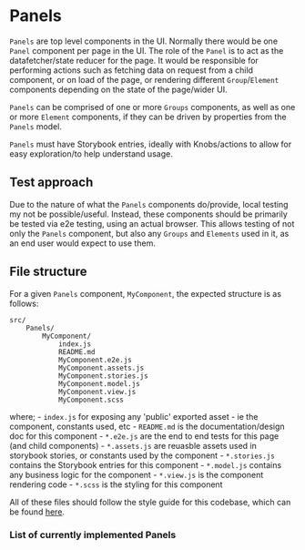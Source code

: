 # Panels

`Panels` are top level components in the UI. Normally there would be one 
`Panel` component per page in the UI. The role of the `Panel` is to act as the
datafetcher/state reducer for the page. It would be responsible for
performing actions such as fetching data on request from a child
component, or on load of the page, or rendering different `Group`/`Element`
components depending on the state of the page/wider UI.

`Panels` can be comprised of one or more `Groups` components, as well as 
one or more `Element` components, if they can be driven by properties from 
the `Panels` model.

`Panels` must have Storybook entries, ideally with Knobs/actions to allow for
easy exploration/to help understand usage.

## Test approach

Due to the nature of what the `Panels` components do/provide, local testing my 
not be possible/useful. Instead, these components should be primarily be tested
via e2e testing, using an actual browser. This allows testing of not only the
`Panels` component, but also any `Groups` and `Elements` used in it, as an
end user would expect to use them.

## File structure

For a given `Panels` component, `MyComponent`, the expected structure is as
follows:

```
src/
    Panels/
        MyComponent/
            index.js
            README.md
            MyComponent.e2e.js
            MyComponent.assets.js
            MyComponent.stories.js
            MyComponent.model.js
            MyComponent.view.js
            MyComponent.scss
```

where;
    - `index.js` for exposing any 'public' exported asset - ie the component,
    constants used, etc
    - `README.md` is the documentation/design doc for this component
    - `*.e2e.js` are the end to end tests for this page (and child components)
    - `*.assets.js` are reuasble assets used in storybook stories,
    or constants used by the component
    - `*.stories.js` contains the Storybook entries for this component
    - `*.model.js` contains any business logic for the component
    - `*.view.js` is the component rendering code
    - `*.scss` is the styling for this component

All of these files should follow the style guide for this codebase, which 
can be found [here](../../docs/CodeStyle.md).

### List of currently implemented Panels